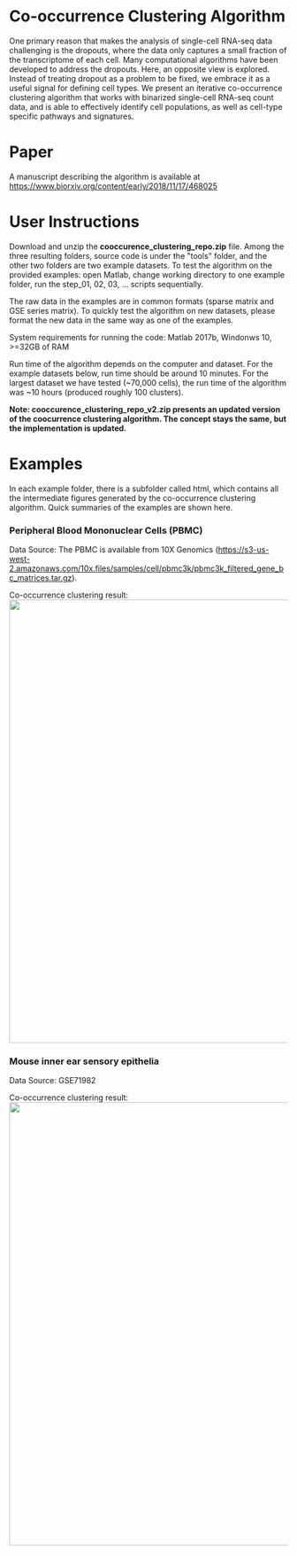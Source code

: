 # Co-occurrence Clustering Algorithm

One primary reason that makes the analysis of single-cell RNA-seq data challenging is the dropouts, where the data only captures a small fraction of the transcriptome of each cell. Many computational algorithms have been developed to address the dropouts. Here, an opposite view is explored. Instead of treating dropout as a problem to be fixed, we embrace it as a useful signal for defining cell types. We present an iterative co-occurrence clustering algorithm that works with binarized single-cell RNA-seq count data, and is able to effectively identify cell populations, as well as cell-type specific pathways and signatures. 

# Paper

A manuscript describing the algorithm is available at https://www.biorxiv.org/content/early/2018/11/17/468025

# User Instructions

Download and unzip the **cooccurence_clustering_repo.zip** file. Among the three resulting folders, source code is under the "tools" folder, and the other two folders are two example datasets. To test the algorithm on the provided examples: open Matlab, change working directory to one example folder, run the step_01, 02, 03, ... scripts sequentially. 

The raw data in the examples are in common formats (sparse matrix and GSE series matrix). To quickly test the algorithm on new datasets, please format the new data in the same way as one of the examples. 

System requirements for running the code:  Matlab 2017b, Windonws 10, >=32GB of RAM

Run time of the algorithm depends on the computer and dataset. For the example datasets below, run time should be around 10 minutes. For the largest dataset we have tested (~70,000 cells), the run time of the algorithm was ~10 hours (produced roughly 100 clusters).

**Note: cooccurence_clustering_repo_v2.zip presents an updated version of the coocurrence clustering algorithm. The concept stays the same, but the implementation is updated.** 

# Examples

In each example folder, there is a subfolder called html, which contains all the intermediate figures generated by the co-occurrence clustering algorithm. Quick summaries of the examples are shown here.  

### Peripheral Blood Mononuclear Cells (PBMC)

Data Source: The PBMC is available from 10X Genomics (https://s3-us-west-2.amazonaws.com/10x.files/samples/cell/pbmc3k/pbmc3k_filtered_gene_bc_matrices.tar.gz).

Co-occurrence clustering result:
<img src="https://github.com/pqiu/cooccurrence_clustering/blob/master/example_PBMC.PNG" width="800">

### Mouse inner ear sensory epithelia

Data Source: GSE71982

Co-occurrence clustering result:
<img src="https://github.com/pqiu/cooccurrence_clustering/blob/master/example_MouseInnerEar.PNG" width="800">

